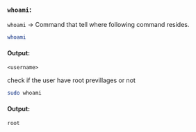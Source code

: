 ### **`whoami`**:  
`whoami` → Command that tell where following command resides.  
```bash
whoami
```  
#### Output:  
```vbnet
<username>
```  
check if the user have root previllages or not
```bash
sudo whoami
```  
#### Output:  
```vbnet
root
```  